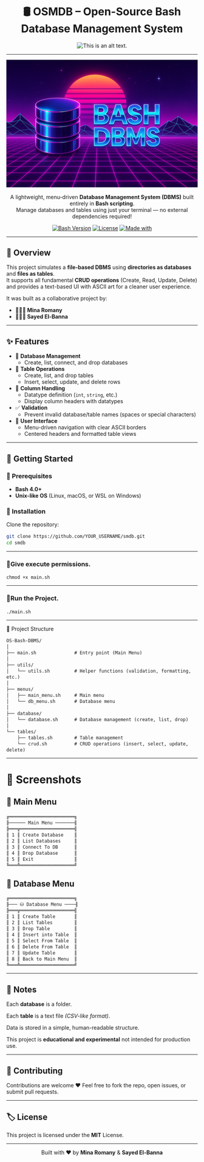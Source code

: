 <div align="center">

# 🛢️ OSMDB – Open-Source Bash Database Management System  

![This is an alt text.](https://sdmntprnortheu.oaiusercontent.com/files/00000000-c4f0-61f4-a70d-91e4037d6fed/raw?se=2025-10-04T05%3A11%3A59Z&sp=r&sv=2024-08-04&sr=b&scid=b866a14f-f8df-57fd-a8dd-7dd2ff5ba8d6&skoid=b32d65cd-c8f1-46fb-90df-c208671889d4&sktid=a48cca56-e6da-484e-a814-9c849652bcb3&skt=2025-10-04T02%3A07%3A50Z&ske=2025-10-05T02%3A07%3A50Z&sks=b&skv=2024-08-04&sig=bI5Rybzz1ACe1FBRx9QaeQTCN1ySIYzLToCQCX4hF9U%3D "This is a sample image.")</div>

---

<div align="center">
  <img src="assets/cli-dbms.png" alt="Bash DBMS Logo" width="650"/>
  
  A lightweight, menu-driven **Database Management System (DBMS)** built entirely in **Bash scripting**.  
  Manage databases and tables using just your terminal — no external dependencies required!  

  [![Bash Version](https://img.shields.io/badge/Bash-4.0%2B-green.svg)](https://www.gnu.org/software/bash/)
  [![License](https://img.shields.io/badge/license-MIT-blue.svg)](LICENSE)
  [![Made with](https://img.shields.io/badge/Made%20with-%E2%9D%A4-red)](#)

---

</div>

## 🎯 Overview
This project simulates a **file-based DBMS** using **directories as databases** and **files as tables**.  
It supports all fundamental **CRUD operations** (Create, Read, Update, Delete) and provides a text-based UI with ASCII art for a cleaner user experience.  

It was built as a collaborative project by:  
- **👨🏻‍💻 Mina Romany**  
- **👨🏻‍💻 Sayed El-Banna**
---

## ✨ Features
- 📂 **Database Management**  
  - Create, list, connect, and drop databases  
- 📄 **Table Operations**  
  - Create, list, and drop tables  
  - Insert, select, update, and delete rows  
- 🔑 **Column Handling**  
  - Datatype definition (`int`, `string`, etc.)  
  - Display column headers with datatypes  
- ✅ **Validation**  
  - Prevent invalid database/table names (spaces or special characters)  
- 🎨 **User Interface**  
  - Menu-driven navigation with clear ASCII borders  
  - Centered headers and formatted table views  

---

## 🚀 Getting Started

### 🔹 Prerequisites
- **Bash 4.0+**  
- **Unix-like OS** (Linux, macOS, or WSL on Windows)

### 🔹 Installation
Clone the repository:
```bash
git clone https://github.com/YOUR_USERNAME/smdb.git
cd smdb 
```
---
### 🔹Give execute permissions.
```
chmod +x main.sh
```
---
### 🔹Run the Project.
```
./main.sh
```
---
📂 Project Structure 
```
OS-Bash-DBMS/
│
├── main.sh              # Entry point (Main Menu)
│
├── utils/
│   └── utils.sh         # Helper functions (validation, formatting, etc.)
│
├── menus/
│   ├── main_menu.sh     # Main menu
│   └── db_menu.sh       # Database menu
│
├── database/
│   └── database.sh      # Database management (create, list, drop)
│
└── tables/
    ├── tables.sh        # Table management
    └── crud.sh          # CRUD operations (insert, select, update, delete)
```
---
# 📸 Screenshots

## 🔹 Main Menu
```
╔════════════════════════╗
╟────── Main Menu ───────╢
╠═══╦════════════════════╣
║ 1 ║ Create Database    ║
║ 2 ║ List Databases     ║
║ 3 ║ Connect To DB      ║
║ 4 ║ Drop Database      ║
║ 5 ║ Exit               ║
╚═══╩════════════════════╝
```

## 🔹 Database Menu
```
╔════════════════════════╗
╟─── ⛁ Database Menu ────╢
╠═══╦════════════════════╣
║ 1 ║ Create Table       ║
║ 2 ║ List Tables        ║
║ 3 ║ Drop Table         ║
║ 4 ║ Insert into Table  ║
║ 5 ║ Select From Table  ║
║ 6 ║ Delete From Table  ║
║ 7 ║ Update Table       ║
║ 8 ║ Back to Main Menu  ║
╚═══╩════════════════════╝
```
---
## 📌 Notes

Each **database** is a folder.

Each **table** is a text file *(CSV-like format)*.

Data is stored in a simple, human-readable structure.

This project is **educational and experimental** not intended for production use.

---
## 🤝 Contributing
Contributions are welcome ❤️ 
Feel free to fork the repo, open issues, or submit pull requests.

---
## 🏷️ License
This project is licensed under the **MIT** License.

---

<div align="center"> Built with ❤️ by <b>Mina Romany</b> & <b>Sayed El-Banna</b> </div> 
